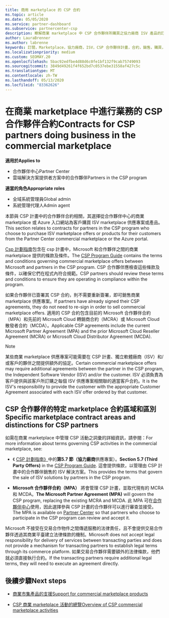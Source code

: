 ```yaml
---
title: 商用 marketplace 的 CSP 合約
ms.topic: article
ms.date: 05/05/2020
ms.service: partner-dashboard
ms.subservice: partnercenter-csp
description: 瞭解商業 marketplace 中 CSP 合作夥伴所購買之協力廠商 ISV 產品的訂閱條款、條件和合約。
author: LauraBrenner
ms.author: labrenne
keywords: 訂閱，Marketplace，協力廠商，ISV，CSP 合作夥伴計畫，合約，銷售，購買，
ms.localizationpriority: medium
ms.custom: SEOMAY.20
ms.openlocfilehash: 5bac92edfbe4d88d6c0fe1bf132f9cab75749093
ms.sourcegitcommit: 3849d49261f4f652bd7c0537ebe31558af427c5c
ms.translationtype: MT
ms.contentlocale: zh-TW
ms.lasthandoff: 05/13/2020
ms.locfileid: "83362626"
---
```

# <a name="contracts-for-csp-partners-doing-business-in-the-commercial-marketplace"></a><span data-ttu-id="537e8-104">在商業 marketplace 中進行業務的 CSP 合作夥伴合約</span><span class="sxs-lookup"><span data-stu-id="537e8-104">Contracts for CSP partners doing business in the commercial marketplace</span></span>

<span data-ttu-id="537e8-105">**適用於**</span><span class="sxs-lookup"><span data-stu-id="537e8-105">**Applies to**</span></span>

- <span data-ttu-id="537e8-106">合作夥伴中心</span><span class="sxs-lookup"><span data-stu-id="537e8-106">Partner Center</span></span>
- <span data-ttu-id="537e8-107">雲端解決方案提供者方案中的合作夥伴</span><span class="sxs-lookup"><span data-stu-id="537e8-107">Partners in the CSP program</span></span>

<span data-ttu-id="537e8-108">**適當的角色**</span><span class="sxs-lookup"><span data-stu-id="537e8-108">**Appropriate roles**</span></span>

- <span data-ttu-id="537e8-109">全域系統管理員</span><span class="sxs-lookup"><span data-stu-id="537e8-109">Global admin</span></span>
- <span data-ttu-id="537e8-110">系統管理代理人</span><span class="sxs-lookup"><span data-stu-id="537e8-110">Admin agent</span></span>

<span data-ttu-id="537e8-111">本節與 CSP 計畫中的合作夥伴合約相關，其選擇從合作夥伴中心的商業 marketplace 或 Azure 入口網站為客戶購買 ISV marketplace 供應專案或產品。</span><span class="sxs-lookup"><span data-stu-id="537e8-111">This section relates to contracts for partners in the CSP program who choose to purchase ISV marketplace offers or products for their customers from the Partner Center commercial marketplace or the Azure portal.</span></span>

<span data-ttu-id="537e8-112">[Csp 計劃指南](https://go.microsoft.com/fwlink/p/?LinkId=617100)包含在 csp 計畫中，Microsoft 和合作夥伴之間的商業 marketplace 提供的條款及條件。</span><span class="sxs-lookup"><span data-stu-id="537e8-112">The [CSP Program Guide](https://go.microsoft.com/fwlink/p/?LinkId=617100) contains the terms and conditions governing commercial marketplace offers between Microsoft and partners in the CSP program.</span></span> <span data-ttu-id="537e8-113">CSP 合作夥伴應檢查這些條款及條件，以確保它們在程式內符合規範。</span><span class="sxs-lookup"><span data-stu-id="537e8-113">CSP partners should review these terms and conditions to ensure they are operating in compliance within the program.</span></span>  

<span data-ttu-id="537e8-114">如果合作夥伴已簽署其 CSP 合約，則不需要重新簽署，即可銷售商業 marketplace 供應專案。</span><span class="sxs-lookup"><span data-stu-id="537e8-114">If partners have already signed their CSP agreements, they do not need to re-sign in order to sell commercial marketplace offers.</span></span> <span data-ttu-id="537e8-115">適用的 CSP 合約包含目前的 Microsoft 合作夥伴合約（MPA）和先前的 Microsoft Cloud 轉銷商合約（MCRA）或 Microsoft Cloud 散發者合約（MCDA）。</span><span class="sxs-lookup"><span data-stu-id="537e8-115">Applicable CSP agreements include the current Microsoft Partner Agreement (MPA) and the prior Microsoft Cloud Reseller Agreement (MCRA) or Microsoft Cloud Distributor Agreement (MCDA).</span></span>

>[!NOTE]
> <span data-ttu-id="537e8-116">某些商業 marketplace 供應專案可能需要在 CSP 計畫、獨立軟體廠商（ISV）和/或客戶的夥伴之間提供額外的協定。</span><span class="sxs-lookup"><span data-stu-id="537e8-116">Certain commercial marketplace offers may require additional agreements between the partner in the CSP program, the Independent Software Vendor (ISV) and/or the customer.</span></span> <span data-ttu-id="537e8-117">ISV 必須負責為客戶提供與該客戶所訂購之每個 ISV 供應專案相關聯的適當客戶合約。</span><span class="sxs-lookup"><span data-stu-id="537e8-117">It is the ISV's responsibility to provide the customer with the appropriate Customer Agreement associated with each ISV offer ordered by that customer.</span></span>

## <a name="specific-marketplace-contract-areas-and-distinctions-for-csp-partners"></a><span data-ttu-id="537e8-118">CSP 合作夥伴的特定 marketplace 合約區域和區別</span><span class="sxs-lookup"><span data-stu-id="537e8-118">Specific marketplace contract areas and distinctions for CSP partners</span></span>

<span data-ttu-id="537e8-119">如需在商業 marketplace 中管理 CSP 活動之詞彙的詳細資訊，請參閱：</span><span class="sxs-lookup"><span data-stu-id="537e8-119">For more information about terms governing CSP activities in the commercial marketplace, see:</span></span>

- <span data-ttu-id="537e8-120">《 [CSP 計劃指南》](https://go.microsoft.com/fwlink/p/?LinkId=617100)中的**第5.7 節（協力廠商**供應專案）。</span><span class="sxs-lookup"><span data-stu-id="537e8-120">**Section 5.7 (Third Party Offers)** in the [CSP Program Guide](https://go.microsoft.com/fwlink/p/?LinkId=617100).</span></span> <span data-ttu-id="537e8-121">這會提供條款，以管理由 CSP 計畫中的合作夥伴銷售的 ISV 解決方案。</span><span class="sxs-lookup"><span data-stu-id="537e8-121">This provides the terms that govern the sale of ISV solutions by partners in the CSP program.</span></span>

- <span data-ttu-id="537e8-122">**Microsoft 合作夥伴合約（MPA）** 將會管理 CSP 計畫，並取代現有的 MCRA 和 MCDA。</span><span class="sxs-lookup"><span data-stu-id="537e8-122">**The Microsoft Partner Agreement (MPA)** will govern the CSP program, replacing the existing MCRA and MCDA.</span></span> <span data-ttu-id="537e8-123">此 MPA 可在[合作夥伴中心](https://partner.microsoft.com/pcv/dashboard/overview)使用，因此選擇參與 CSP 計畫的合作夥伴可以進行審查並接受。</span><span class="sxs-lookup"><span data-stu-id="537e8-123">The MPA is available on [Partner Center](https://partner.microsoft.com/pcv/dashboard/overview) so that partners who choose to participate in the CSP program can review and accept it.</span></span>
  
<span data-ttu-id="537e8-124">Microsoft 不接受在交易合作物件之間傳遞服務的法律責任，且不會提供交易合作夥伴透過其商業平臺建立法律條款的機制。</span><span class="sxs-lookup"><span data-stu-id="537e8-124">Microsoft does not accept legal responsibility for delivery of services between transacting parties and does not provide a mechanism for transacting partners to establish legal terms through its commerce platform.</span></span> <span data-ttu-id="537e8-125">如果交易合作夥伴需要額外的法律條款，他們就必須直接執行合約。</span><span class="sxs-lookup"><span data-stu-id="537e8-125">If the transacting partners require additional legal terms, they will need to execute an agreement directly.</span></span>

## <a name="next-steps"></a><span data-ttu-id="537e8-126">後續步驟</span><span class="sxs-lookup"><span data-stu-id="537e8-126">Next steps</span></span>

- [<span data-ttu-id="537e8-127">商業市集產品的支援</span><span class="sxs-lookup"><span data-stu-id="537e8-127">Support for commercial marketplace products</span></span>](csp-commercial-marketplace-support.md)

- [<span data-ttu-id="537e8-128">CSP 商業 marketplace 活動的總覽</span><span class="sxs-lookup"><span data-stu-id="537e8-128">Overview of CSP commercial marketplace activities</span></span>](csp-commercial-marketplace-overview.md)
